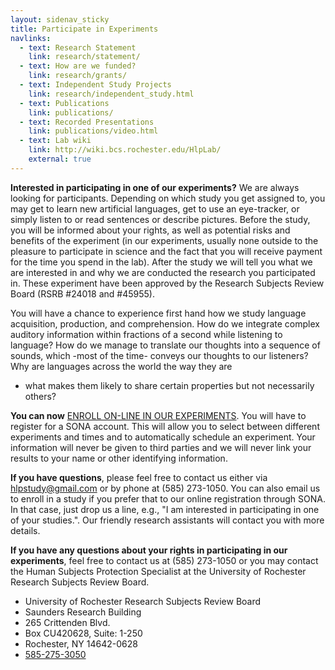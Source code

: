 ```yaml
---
layout: sidenav_sticky
title: Participate in Experiments
navlinks:
  - text: Research Statement
    link: research/statement/
  - text: How are we funded?
    link: research/grants/
  - text: Independent Study Projects
    link: research/independent_study.html
  - text: Publications
    link: publications/
  - text: Recorded Presentations
    link: publications/video.html
  - text: Lab wiki
    link: http://wiki.bcs.rochester.edu/HlpLab/
    external: true
---
```


**Interested in participating in one of our experiments?** We are always looking
for participants. Depending on which study you get assigned to, you may get to
learn new artificial languages, get to use an eye-tracker, or simply listen to or
read sentences or describe pictures. Before the study, you will be informed about
your rights, as well as potential risks and benefits of the experiment (in our
experiments, usually none outside to the pleasure to participate in science and
the fact that you will receive payment for the time you spend in the lab). After
the study we will tell you what we are interested in and why we are conducted
the research you participated in. These experiment have been approved by the
Research Subjects Review Board (RSRB #24018 and #45955).

You will have a chance to experience first hand how we study language acquisition,
production, and comprehension. How do we integrate complex auditory information
within fractions of a second while listening to language? How do we manage to
translate our thoughts into a sequence of sounds, which -most of the time- conveys
our thoughts to our listeners? Why are languages across the world the way they are
- what makes them likely to share certain properties but not necessarily others?

**You can now** [ENROLL ON-LINE IN OUR EXPERIMENTS](http://urochester-bcs.sona-systems.com/).
You will have to register for a SONA account. This will allow you to select between
different experiments and times and to automatically schedule an experiment. Your
information will never be given to third parties and we will never link your results
to your name or other identifying information.

**If you have questions**, please feel free to contact us either via hlpstudy@gmail.com
or by phone at (585) 273-1050. You can also email us to enroll in a study if you
prefer that to our online registration through SONA. In that case, just drop us
a line, e.g., "I am interested in participating in one of your studies.". Our
friendly research assistants will contact you with more details.

**If you have any questions about your rights in participating in our experiments**,
feel free to contact us at (585) 273-1050 or you may contact the Human Subjects
Protection Specialist at the University of Rochester Research Subjects Review
Board.
<ul class="vcard">
  <li class="fn">University of Rochester Research Subjects Review
  Board</li>
  <li class="street-address">Saunders Research Building</li>
  <li class="street-address">265 Crittenden Blvd.</li>
  <li class="street-address">Box CU420628, Suite: 1-250</li>
  <li class="locality">Rochester, <span class="state">NY</span> <span class="zip">14642-0628</span></li>
  <li class="tel"><a href="tel:585-275-3050 ">585-275-3050</a></li>
</ul>
